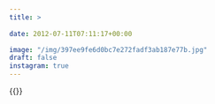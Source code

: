 ```yaml
---
title: >
  
date: 2012-07-11T07:11:17+00:00

image: "/img/397ee9fe6d0bc7e272fadf3ab187e77b.jpg"
draft: false
instagram: true
---
```


{{<photo src="/img/397ee9fe6d0bc7e272fadf3ab187e77b.jpg">}}
